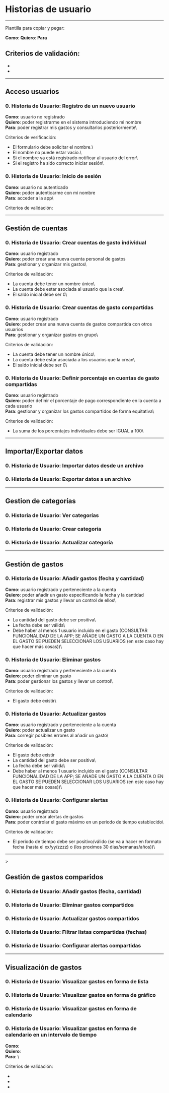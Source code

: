 # Historias de usuario

---
Plantilla para copiar y pegar: 


**Como**: 
**Quiero**:
**Para**

Criterios de validación:
-
-
-

---


## Acceso usuarios

### 0. Historia de Usuario: Registro de un nuevo usuario

**Como**: usuario no registrado\
**Quiero**: poder registrarme en el sistema introduciendo mi nombre\
**Para**: poder registrar mis gastos y consultarlos posteriormente\

Criterios de verificación:

- El formulario debe solicitar el nombre.\
- El nombre no puede estar vacío.\
- Si el nombre ya está registrado notificar al usuario del error\
- Si el registro ha sido correcto iniciar sesión\

<!-- (Hugo) Es necesario implementar inicio de sesión?-->

### 0. Historia de Usuario: Inicio de sesión

**Como**: usuario no autenticado\
**Quiero**: poder autenticarme con mi nombre\
**Para**: acceder a la app\

Criterios de validación:

---

## Gestión de cuentas

### 0. Historia de Usuario: Crear cuentas de gasto individual

**Como**: usuario registrado\
**Quiero**: poder crear una nueva cuenta personal de gastos\
**Para**: gestionar y organizar mis gastos\

Criterios de validación:
- La cuenta debe tener un nombre único\
- La cuenta debe estar asociada al usuario que la crea\
- El saldo inicial debe ser 0\

### 0. Historia de Usuario: Crear cuentas de gasto compartidas
**Como**: usuario registrado\
**Quiero**: poder crear una nueva cuenta de gastos compartida con otros usuarios\
**Para**: gestionar y organizar gastos en grupo\

Criterios de validación:
- La cuenta debe tener un nombre único\
- La cuenta debe estar asociada a los usuarios que la crean\
- El saldo inicial debe ser 0\

### 0. Historia de Usuario: Definir porcentaje en cuentas de gasto compartidas
**Como**: usuario registrado\
**Quiero**: poder definir el porcentaje de pago correspondiente en la cuenta a cada usuario\
**Para**: gestionar y organizar los gastos compartidos de forma equitativa\

Criterios de validación:
- La suma de los porcentajes individuales debe ser IGUAL a 100\
---

## Importar/Exportar datos

### 0. Historia de Usuario: Importar datos desde un archivo

### 0. Historia de Usuario: Exportar datos a un archivo

---

## Gestion de categorías

### 0. Historia de Usuario: Ver categorías

### 0. Historia de Usuario: Crear categoría

### 0. Historia de Usuario: Actualizar categoría

---

## Gestión de gastos

### 0. Historia de Usuario: Añadir gastos (fecha y cantidad)

**Como**: usuario registrado y perteneciente a la cuenta\
**Quiero**: poder añadir un gasto especificando la fecha y la cantidad\
**Para**: registrar mis gastos y llevar un control de ellos\

Criterios de validación:
- La cantidad del gasto debe ser positiva\
- La fecha debe ser válida\
- Debe haber al menos 1 usuario incluido en el gasto (CONSULTAR FUNCIONALIDAD DE LA APP; SE AÑADE UN GASTO A LA CUENTA O EN EL GASTO SE PUEDEN SELECCIONAR LOS USUARIOS (en este caso hay que hacer más cosas))\

### 0. Historia de Usuario: Eliminar gastos

**Como**: usuario registrado y perteneciente a la cuenta\
**Quiero**: poder eliminar un gasto\
**Para**: poder gestionar los gastos y llevar un control\

Criterios de validación:
- El gasto debe existir\

### 0. Historia de Usuario: Actualizar gastos

**Como**: usuario registrado y perteneciente a la cuenta\
**Quiero**: poder actualizar un gasto\
**Para**: corregir posibles errores al añadir un gasto\

Criterios de validación:
- El gasto debe existir
- La cantidad del gasto debe ser positiva\
- La fecha debe ser válida\
- Debe haber al menos 1 usuario incluido en el gasto (CONSULTAR FUNCIONALIDAD DE LA APP; SE AÑADE UN GASTO A LA CUENTA O EN EL GASTO SE PUEDEN SELECCIONAR LOS USUARIOS (en este caso hay que hacer más cosas))\

### 0. Historia de Usuario: Configurar alertas

**Como**: usuario registrado\
**Quiero**: poder crear alertas de gastos\
**Para**: poder controlar el gasto máximo en un periodo de tiempo establecido\ 

Criterios de validación:
- El periodo de tiempo debe ser positivo/válido (se va a hacer en formato fecha (hasta el xx/yy/zzzz) o (los proximos 30 dias/semanas/años))\

---
<!-- (Nacho) No veo claro la diferenciación con la gestio  de gastos individual-->>

## Gestión de gastos comparidos

### 0. Historia de Usuario: Añadir gastos (fecha, cantidad)

### 0. Historia de Usuario: Eliminar gastos compartidos

### 0. Historia de Usuario: Actualizar gastos compartidos

### 0. Historia de Usuario: Filtrar listas compartidas (fechas)

### 0. Historia de Usuario: Configurar alertas compartidas

---

## Visualización de gastos

<!-- Considerar que una busqueda sin filtros es un filtro vacio -->

### 0. Historia de Usuario: Visualizar gastos en forma de lista

### 0. Historia de Usuario: Visualizar gastos en forma de gráfico

### 0. Historia de Usuario: Visualizar gastos en forma de calendario

### 0. Historia de Usuario: Visualizar gastos en forma de calendario en un intervalo de tiempo




**Como**: \
**Quiero**: \
**Para**: \

Criterios de validación:

-
-
-